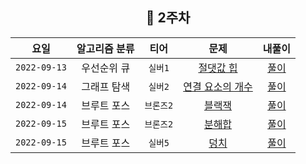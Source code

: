 
<div align="center">
  
  ## 📅 2주차

| 요일 | 알고리즘 분류 | 티어  | 문제| 내풀이 |
| :---: | :---: | :---: | :---: | :---:|
|`2022-09-13`| 우선순위 큐 | `실버1` | [절댓값 힙](https://www.acmicpc.net/problem/11286) | [풀이](https://github.com/jangwon3828/Algorithm_Competition-Study/blob/woohyeon/2%EC%A3%BC%EC%B0%A8/2%EC%A3%BC%EC%B0%A8_%EC%9A%B0%ED%98%84/%EC%A0%88%EB%8C%93%EA%B0%92%20%ED%9E%99.java) |
|`2022-09-14`| 그래프 탐색 | `실버2` | [연결 요소의 개수](https://www.acmicpc.net/problem/11724) | [풀이](https://github.com/jangwon3828/Algorithm_Competition-Study/blob/woohyeon/2%EC%A3%BC%EC%B0%A8/2%EC%A3%BC%EC%B0%A8_%EC%9A%B0%ED%98%84/%EC%97%B0%EA%B2%B0%20%EC%9A%94%EC%86%8C%EC%9D%98%20%EA%B0%9C%EC%88%98.java) |
|`2022-09-14`| 브루트 포스 | `브론즈2` | [블랙잭](https://www.acmicpc.net/problem/2798) | [풀이](https://github.com/jangwon3828/Algorithm_Competition-Study/blob/woohyeon/2%EC%A3%BC%EC%B0%A8/2%EC%A3%BC%EC%B0%A8_%EC%9A%B0%ED%98%84/%EB%B8%94%EB%9E%99%EC%9E%AD.java) |
|`2022-09-15`| 브루트 포스 | `브론즈2` | [분해합](https://www.acmicpc.net/problem/2231) | [풀이](https://github.com/jangwon3828/Algorithm_Competition-Study/blob/woohyeon/2%EC%A3%BC%EC%B0%A8/2%EC%A3%BC%EC%B0%A8_%EC%9A%B0%ED%98%84/%EB%B6%84%ED%95%B4%ED%95%A9.java) |
|`2022-09-15`| 브루트 포스 | `실버5` | [덩치](https://www.acmicpc.net/problem/7568) | [풀이](https://github.com/jangwon3828/Algorithm_Competition-Study/blob/woohyeon/2%EC%A3%BC%EC%B0%A8/2%EC%A3%BC%EC%B0%A8_%EC%9A%B0%ED%98%84/%EB%8D%A9%EC%B9%98.java) |
</div>
